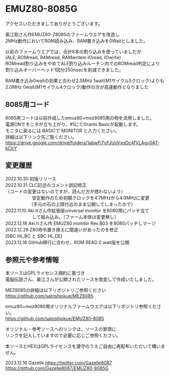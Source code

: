 # EMUZ80-8085G
アクセスいただきましてありがとうございます。

奥江聡さん作EMUZ80-Z8085のファームウエアを改造し  
2MHz動作においてROM読み込み、RAM書き込みを0Waitとしました。  

以前のファームウエアでは、合計6本の割り込みを使っていましたが  
(ALE, ROMread, RAMread, RAMwritem IOread, IOwrite)  
ROMread割り込みをやめてALE割り込みルーチン内でのROMread判定により  
割り込みオーバーヘッド1回分250nsecを削減できました。  

RAM書き込み0waitの効果と合わせ2.5MHz 1wait(M1サイクル5クロック)よりも  
2.0MHz 0wait(M1サイクル4クロック)動作の方が高速動作となりました  

## 8085用コード  
8085用コードは以前作成したemuz80+mez8085用の物を流用しました。  
電源ONでモニタが立ち上がり、#1にてGrants Basicが起動します。  
モニタに戻るには BASICで MONITOR と入力ください。  
詳細は以下リンク先ご覧ください。  
https://drive.google.com/drive/folders/1abwFj7vFJUoVxqDc4fVLAgv0AT-kCIrY
## 変更履歴
2022.10.30 初版リリース  
2022.10.31 CLC記述のコメント誤記修正  
           （コードの変更はないのですが、読んだ方が惑わないよう）  
　　　　　　安定動作のため初期クロックを4.7MHzから4.0MHzに変更  
　　　　　 （手元の石の上限付近のまま公開してしまったので）  
2022.11.10 Aki.hさん作拡張版universal monitor を8080用にパッチ当て  
　　　　　　して組み込み。（ファーム本体は変更無し）  
2022.12.18 Aki.hさん作 EMUZ80 monitor Rev.B03 を8080パッチしマージ  
2022.12.29 Z80命令置き換えに間違いがあったのを修正  
			(SBC HL,BC と SBC HL,DE)  
2023.12.16 GitHub移行に合わせ、ROM READ 0 wait版を公開  

## 参照元や参考情報  
本ソースはGPLライセンス規約に基づき  
電脳伝説さん、奥江さんが公開されたソースを改変して作成いたしました。  

MEZ8085の詳細は以下リポジトリご参照ください  
https://github.com/satoshiokue/MEZ8085  

emuz80+mez8080用オリジナルファームウエアは以下リポジトリ参照ください。  
https://github.com/satoshiokue/EMUZ80-8085  

オリジナル・参考ソースへのリンクは、ソースの冒頭に  
リンクを記入していますので必要に応じご参照ください。  

本ソースとHEXはGPLライセンスを遵守のうえご自由に再配布いただいて構いません。  

2023.12.16 Gazelle https://twitter.com/Gazelle8087  
https://github.com/Gazelle8087/EMUZ80-8085G
